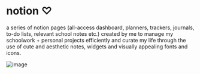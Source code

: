 # notion ♡
a series of notion pages (all-access dashboard, planners, trackers, journals, to-do lists, relevant school notes etc.) created by me to manage my schoolwork + personal projects efficiently and curate my life through the use of cute and aesthetic notes, widgets and visually appealing fonts and icons.

![image](https://github.com/user-attachments/assets/87154a46-e2b4-475c-9b1c-6e84632c0a0c)
